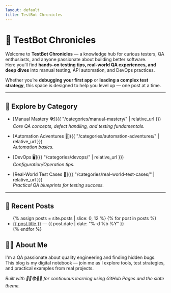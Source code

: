 ```yaml
---
layout: default
title: TestBot Chronicles
---
```


# 🐞 TestBot Chronicles

Welcome to **TestBot Chronicles** — a knowledge hub for curious testers, QA enthusiasts, and anyone passionate about building better software.  
Here you’ll find **hands-on testing tips, real-world QA experiences, and deep dives** into manual testing, API automation, and DevOps practices.  

Whether you’re **debugging your first app** or **leading a complex test strategy**, this space is designed to help you level up — one post at a time.

--- 

## 📂 Explore by Category
- [Manual Mastery 🛠]({{ "/categories/manual-mastery/" | relative_url }})    
  *Core QA concepts, defect handling, and testing fundamentals.* 

- [Automation Adventures 🔌]({{ "/categories/automation-adventures/" | relative_url }})  
  *Automation basics.*

- [DevOps 🖥]({{ "/categories/devops/" | relative_url }})  
  *Configuration/Operation tips.*
  
- [Real-World Test Cases 🧬]({{ "/categories/real-world-test-cases/" | relative_url }})  
  *Practical QA blueprints for testing success.*
  
---

## 📝 Recent Posts
<ul class="post-list">
  {% assign posts = site.posts | slice: 0, 12 %}
  {% for post in posts %}
    <li>
      <a href="{{ post.url | relative_url }}">{{ post.title }}</a>
      <span> — {{ post.date | date: "%-d %b %Y" }}</span>
    </li>
  {% endfor %}
</ul>



## 👩‍💻 About Me

I'm a QA passionate about quality engineering and finding hidden bugs.  
This blog is my digital notebook — join me as I explore tools, test strategies, and practical examples from real projects.



*Built with 🧑‍💻📚🚀🌐  for continuous learning using GitHub Pages and the slate theme.*
